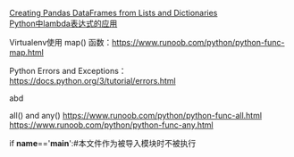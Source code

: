 [Creating Pandas DataFrames from Lists and Dictionaries](https://pbpython.com/pandas-list-dict.html)  
[Python中lambda表达式的应用](https://blog.csdn.net/u011197534/article/details/53747316)  

Virtualenv使用
map() 函数：https://www.runoob.com/python/python-func-map.html

Python Errors and Exceptions： https://docs.python.org/3/tutorial/errors.html

abd

all() and any() https://www.runoob.com/python/python-func-all.html https://www.runoob.com/python/python-func-any.html

if  __name__=='__main__':#本文件作为被导入模块时不被执行
<!--stackedit_data:
eyJoaXN0b3J5IjpbLTkxMTEyOTY3NCwxNzk2MTk4MzU3LDI0MD
A3NDE5NSwtMTY4NTI0OTM5OCwyMDI4MTEyOTgxLC0xNjAzNzI1
MTE2LC0xNjAzNzI1MTE2XX0=
-->